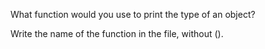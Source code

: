 What function would you use to print the type of an object?

Write the name of the function in the file, without ().